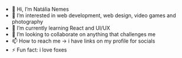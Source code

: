 - 👋 Hi, I’m Natália Nemes
- 👀 I’m interested in web development, web design, video games and photography
- 🌱 I’m currently learning React and UI/UX
- 💞️ I’m looking to collaborate on anything that challenges me
- 📫 How to reach me -> i have links on my profile for socials
- ⚡ Fun fact: i love foxes

<!---
nemesnati/nemesnati is a ✨ special ✨ repository because its `README.md` (this file) appears on your GitHub profile.
You can click the Preview link to take a look at your changes.
--->
